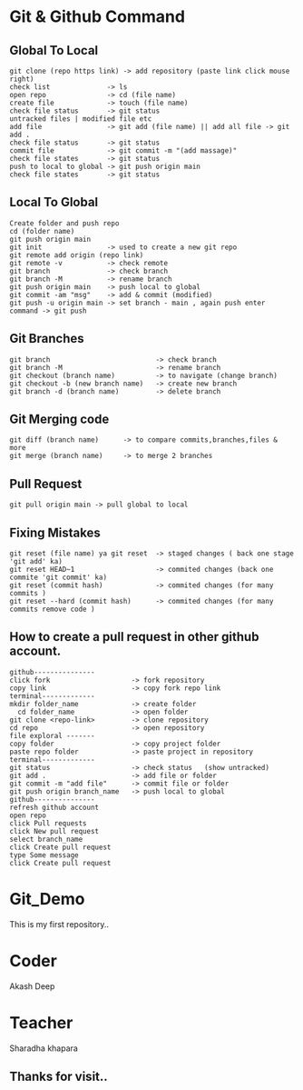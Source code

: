 # Git & Github Command 

## Global To Local 
    git clone (repo https link) -> add repository (paste link click mouse right)
    check list              -> ls 
    open repo               -> cd (file name)
    create file             -> touch (file name)
    check file status       -> git status
    untracked files | modified file etc
    add file                -> git add (file name) || add all file -> git add . 
    check file status       -> git status
    commit file             -> git commit -m "(add massage)"
    check file states       -> git status
    push to local to global -> git push origin main
    check file states       -> git status

## Local To Global
    Create folder and push repo
    cd (folder name)
    git push origin main
    git init                -> used to create a new git repo
    git remote add origin (repo link)
    git remote -v           -> check remote
    git branch              -> check branch
    git branch -M           -> rename branch
    git push origin main    -> push local to global
    git commit -am "msg"    -> add & commit (modified)
    git push -u origin main -> set branch - main , again push enter command -> git push
    
## Git Branches
    git branch                          -> check branch
    git branch -M                       -> rename branch
    git checkout (branch name)          -> to navigate (change branch)
    git checkout -b (new branch name)   -> create new branch
    git branch -d (branch name)         -> delete branch

## Git Merging code
    git diff (branch name)      -> to compare commits,branches,files & more
    git merge (branch name)     -> to merge 2 branches

## Pull Request
    git pull origin main -> pull global to local

## Fixing Mistakes
    git reset (file name) ya git reset  -> staged changes ( back one stage 'git add' ka)
    git reset HEAD~1                    -> commited changes (back one commite 'git commit' ka)
    git reset (commit hash)             -> commited changes (for many commits )
    git reset --hard (commit hash)      -> commited changes (for many commits remove code )

## How to create a pull request in other github account.
    github---------------
    click fork                    -> fork repository
    copy link                     -> copy fork repo link 
    terminal-------------
    mkdir folder_name             -> create folder
      cd folder_name              -> open folder
    git clone <repo-link>         -> clone repository 
    cd repo                       -> open repository
    file exploral -------
    copy folder                   -> copy project folder 
    paste repo folder             -> paste project in repository
    terminal-------------
    git status                    -> check status	(show untracked)
    git add .                     -> add file or folder
    git commit -m "add file"      -> commit file or folder
    git push origin branch_name   -> push local to global
    github---------------
    refresh github account 		
    open repo
    click Pull requests
    click New pull request
    select branch_name 
    click Create pull request
    type Some message
    click Create pull request

# Git_Demo
This is my first repository..
# Coder
Akash Deep 
# Teacher
Sharadha khapara

## Thanks for visit..

